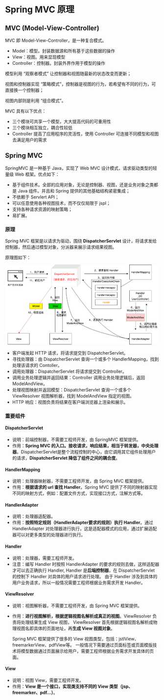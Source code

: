 # Spring MVC 原理

## MVC (Model-View-Controller)

MVC 即 Model-View-Controller，是一种复合模式。

- Model：模型。封装数据源和所有基于这些数据的操作
- View：视图。用来显现模型
- Controller：控制器。封装外界作用于模型的操作

模型利用 “观察者模式” 让控制器和视图随最新的状态改变而更新；

视图和控制器实现 “策略模式”，控制器是视图的行为，若希望有不同的行为，可直接换一个控制器；

视图内部则是利用 “组合模式”。

MVC 具有以下优点：

- 三个模块可共享一个模型，大大提高代码的可重用性
- 三个模块相互独立，耦合性较低
- Controller 提高了应用程序的灵活性，使用 Controller 可连接不同模型和视图去满足用户的需求

## Spring MVC

SpringMVC 是一种基于 Java，实现了 Web MVC 设计模式，请求驱动类型的轻量级 Web 框架。优点如下：

- 基于组件技术。全部的应用对象，无论是控制器、视图，还是业务对象之类都是 Java 组件。并且和 Spring 提供的其他基础结构紧密集成；
- 不依赖于 Servlert API；
- 可以任意使用各种视图技术，而不仅仅局限于 jspl；
- 支持各种请求资源的映射策略；
- 易扩展。

### 原理

Spring MVC 框架是以请求为驱动，围绕  **DispatcherServlet** 设计，将请求发给控制器，然后通过模型对象，分派器来展示请求结果视图。

原理图如下：

<div align="center"><img src="https://github.com/DuHouAn/ImagePro/raw/master/java-notes/spring/springmvc_1.png" width="750px"/></div>

- 客户端发起 HTTP 请求，将请求提交到 DispatcherServlet。
- 寻找处理器：由 DispatcherServlet 查询一个或多个 HandlerMapping，找到处理该请求的 Contoller。
- 调用处理器：DispatcherServlet 将请求提交到 Controller。
- 调用业务处理逻辑并返回结果：Controller 调用业务处理逻辑后，返回 ModelAndView。
- 处理视图映射并返回模型：DispatcherServlet 查询一个或多个 ViewResolver 视图解析器，找到 ModelAndView 指定的视图。
- HTTP 响应：视图负责将结果在客户端浏览器上渲染和展示。

### 重要组件

#### DispatcherServlet

- 说明：前端控制器，不需要工程师开发，由 SpringMVC 框架提供。
- 作用：**Spring MVC 的入口。接收请求，响应结果，相当于转发器，中央处理器**。DispatcherServlet是整个流程控制的中心，由它调用其它组件处理用户的请求，**DispatcherServlet 降低了组件之间的耦合度**。

#### HandlerMapping

- 说明：处理器映射器，不需要工程师开发，由 Spring MVC 框架提供。
- 作用：**根据请求的 url 查找 Handler**。Spring MVC 提供了不同的映射器实现不同的映射方式，例如：配置文件方式，实现接口方式，注解方式等。

#### HandlerAdapter

- 说明：处理器适配器。
- 作用：**按照特定规则（HandlerAdapter要求的规则）执行 Handler**。通过 HandlerAdapter 对处理器进行执行，这是适配器模式的应用，通过扩展适配器可以对更多类型的处理器进行执行。

#### Handler

- 说明：处理器，需要工程师开发。
- 注意：编写 Handler 时按照 HandlerAdapter 的要求的规则去做，这样适配器才可以去正确执行 Handler, Handler 是**后端控制器**，在 DispatcherServlet 的控制下 Handler 对具体的用户请求进行处理。 由于 Handler 涉及到具体的用户业务请求，所以一般情况需要工程师根据业务需求开发 Handler。

#### ViewResolver

- 说明：视图解析器，不需要工程师开发，由 Spring MVC 框架提供。

- 作用：**进行视图解析，根据逻辑视图名解析成真正的视图**。ViewResolver 负责将处理结果生成 View 视图， ViewResolver 首先根据逻辑视图名解析成物理视图名即具体的页面地址，再**生成 View 视图对象**。

  Spring MVC 框架提供了很多的 View 视图类型，包括：jstlView、freemarkerView、pdfView等。 一般情况下需要通过页面标签或页面模版技术将模型数据通过页面展示给用户，需要工程师根据业务需求开发具体的页面。

#### View

- 说明：视图 View，需要工程师开发。
- 作用：**View 是一个接口，实现类支持不同的 View 类型（jsp、freemarker、pdf…）**。
